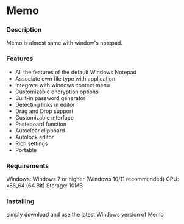 # Memo

<h3>Description</h3>
<p>Memo is almost same with window's notepad.</p>

<h3>Features</h3>
<ul>
<li>All the features of the default Windows Notepad</li>
<li>Associate own file type with application</li>
<li>Integrate with windows context menu</li>
<li>Сustomizable encryption options</li>
<li>Built-in password generator</li>
<li>Detecting links in editor</li>
<li>Drag and Drop support</li>
<li>Сustomizable interface</li>
<li>Pasteboard function</li>
<li>Autoclear clipboard</li>
<li>Autolock editor</li>
<li>Rich settings</li>
<li>Portable</li>
</ul>

<h3>Requirements</h3>
<p>
Windows: Windows 7 or higher (Windows 10/11 recommended)
CPU: x86_64 (64 Bit)
Storage: 10MB
</p>

<h3>Installing</h3>
<p>simply download and use the latest Windows version of Memo</p>
